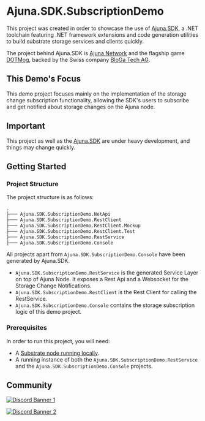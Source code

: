 # Ajuna.SDK.SubscriptionDemo 

This project was created in order to showcase the use of [Ajuna.SDK](https://github.com/ajuna-network/Ajuna.SDK), a .NET toolchain featuring .NET framework extensions and code generation utilities to build substrate storage services and clients quickly.

The project behind Ajuna.SDK is [Ajuna Network](https://ajuna.io/) and the flagship game [DOTMog](https://dotmog.com/), backed by the Swiss company [BloGa Tech AG](admin@bloga.tech).

## This Demo's Focus

This demo project focuses mainly on the implementation of the storage change subscription functionality, allowing the SDK's users to subscribe and get notified about storage changes on the Ajuna node. 

## Important
This project as well as the [Ajuna.SDK](https://github.com/ajuna-network/Ajuna.SDK) are under heavy development, and things may change quickly. 

## Getting Started

### Project Structure

The project structure is as follows:

```txt
.
├─── Ajuna.SDK.SubscriptionDemo.NetApi
├─── Ajuna.SDK.SubscriptionDemo.RestClient 
├─── Ajuna.SDK.SubscriptionDemo.RestClient.Mockup
├─── Ajuna.SDK.SubscriptionDemo.RestClient.Test
├─── Ajuna.SDK.SubscriptionDemo.RestService
├─── Ajuna.SDK.SubscriptionDemo.Console
```
All projects apart from `Ajuna.SDK.SubscriptionDemo.Console` have been generated by Ajuna.SDK.

- `Ajuna.SDK.SubscriptionDemo.RestService` is the generated Service Layer on top of Ajuna Node. It exposes a Rest Api and a Websocket for the Storage Change Notifications.
- `Ajuna.SDK.SubscriptionDemo.RestClient` is the Rest Client for calling the RestService.
- `Ajuna.SDK.SubscriptionDemo.Console` contains the storage subscription logic of this demo project. 


### Prerequisites
In order to run this project, you will need:
- A [Substrate node running locally](https://github.com/ajuna-network/Ajuna).
- A running instance of both the `Ajuna.SDK.SubscriptionDemo.RestService` and the `Ajuna.SDK.SubscriptionDemo.Console` projects.


## Community

[![Discord Banner 1](https://discordapp.com/api/guilds/849331368558198803/widget.png?style=banner2)](https://discord.gg/cE72GYcFgY)

[![Discord Banner 2](https://discordapp.com/api/guilds/447132563924844544/widget.png?style=banner2)](https://discord.gg/GXYmNWtPzQ)

